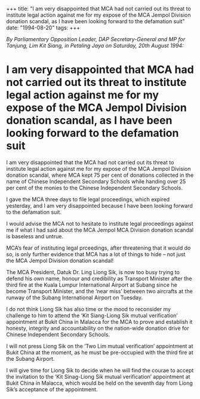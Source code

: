 +++ 
title: "I am very disappointed that MCA had not carried out its threat to institute legal action against me for my expose of the MCA Jempol Division donation scandal, as I have been looking forward to the defamation suit"
date: "1994-08-20"
tags:
+++

_By Parliamentary Opposition Leader, DAP Secretary-General and MP for Tanjung, Lim Kit Siang, in Petaling Jaya on Saturday, 20th August 1994:_

# I am very disappointed that MCA had not carried out its threat to institute legal action against me for my expose of the MCA Jempol Division donation scandal, as I have been looking forward to the defamation suit

I am very disappointed that the MCA had not carried out its threat to institute legal action against me for my expose of the MCA Jempol Division donation scandal, where MCA kept 75 per cent of donations collected in the name of Chinese Independent Secondary Schools while handing over 25 per cent of the monies to the Chinese Independent Secondary Schools.</u>

I gave the MCA three days to file legal proceedings, which expired yesterday, and I am very disappointed because I have been looking forward to the defamation suit.

I would advise the MCA not to hesitate to institute legal proceedings against me if what I had said about the MCA Jempol MCA Division donation scandal is baseless and untrue.

MCA’s fear of instituting legal prceedings, after threatening that it would do so, is only further evidence that MCA has a lot of things to hide – not just the MCA Jempol Division donation scandal!

The MCA President, Datuk Dr. Ling Liong Sik, is now too busy trying to defend his own name, honour and credibility as Transport Minister after the third fire at the Kuala Lumpur International Airport at Subang since he become Transport Minister, and the ‘near miss’ between two aircrafts at the runway of the Subang International Airport on Tuesday.

I do not think Liong Sik has also time or the mood to reconsider my challenge to him to attend the ‘Kit Siang-Liong Sik mutual verification’ appointment at Bukit China in Malacca for the MCA to prove and establish it honesty, integrity and accountability on the nation-wide donation drive for Chinese Independent Secondary Schools.

I will not press Liong Sik on the ‘Two Lim mutual verification’ appointment at Bukit China at the moment, as he must be pre-occupied with the third fire at the Subang Airport.

I will give time for Liong Sik to decide when he will find the courae to accept the invitation to the ‘Kit Sinag-Liong Sik mutual verification’ appointment at Bukit China in Malacca, which would be held on the seventh day from Liong Sik’s acceptance of the appointment.
 
